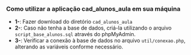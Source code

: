 ### Como utilizar a aplicação cad_alunos_aula em sua máquina

* **1-**: Fazer download do diretório `cad_alunos_aula`
* **2-**: Caso não tenha a base de dados, criá-la utilizando o arquivo `script_base_alunos.sql` através do phpMyAdmin.
* **3-**: Verificar a conexão à base de dados no arquivo `util/conexao.php`, alterando as variáveis conforme necessário.

